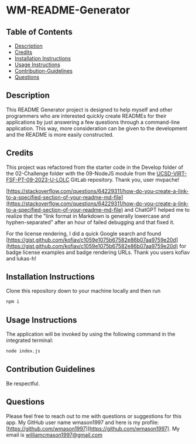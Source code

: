 # WM-README-Generator

## Table of Contents
* [Description](#description)
* [Credits](#credits)
* [Installation Instructions](#installation-instructions)
* [Usage Instructions](#usage-instructions)
* [Contribution-Guidelines](#contribution-guidelines)
* [Questions](#questions)

## Description <a name="description"></a> 
This README Generator project is designed to help myself and other programmers who are interested quickly create READMEs for their applications by just answering a few questions through a command-line application. This way, more consideration can be given to the development and the README is more easily constructed.

## Credits <a name="credits"></a>
This project was refactored from the starter code in the Develop folder of the 02-Challenge folder with the 09-NodeJS module from the [UCSD-VIRT-FSF-PT-09-2023-U-LOLC](https://git.bootcampcontent.com/University-of-California---San-Diego/UCSD-VIRT-FSF-PT-09-2023-U-LOLC) GitLab repository. Thank you, user mvpache!

[https://stackoverflow.com/questions/64229311/how-do-you-create-a-link-to-a-specified-section-of-your-readme-md-file](https://stackoverflow.com/questions/64229311/how-do-you-create-a-link-to-a-specified-section-of-your-readme-md-file) and ChatGPT helped me to realize that the "link format in Markdown is generally lowercase and hyphen-separated" after an hour of failed debugging and that fixed it.

For the license rendering, I did a quick Google search and found
[https://gist.github.com/kofiav/c1059e1075b67582e86b07aa9759e20d](https://gist.github.com/kofiav/c1059e1075b67582e86b07aa9759e20d) for badge license examples and badge rendering URLs. Thank you users kofiav and lukas-h!

## Installation Instructions <a name="installation-instructions"></a>
Clone this repository down to your machine locally and then run

```bash
npm i
```

## Usage Instructions <a name="usage-instructions"></a>
The application will be invoked by using the following command in the integrated terminal:

```bash
node index.js
```

## Contribution Guidelines <a name="contribution-guidelines"></a>
Be respectful.

## Questions
Please feel free to reach out to me with questions or suggestions for this app.
My GitHub user name wmason1997 and here is my profile: [https://github.com/wmason1997](https://github.com/wmason1997).
My email is williamcmason1997@gmail.com